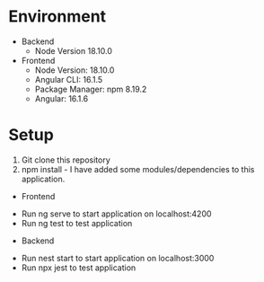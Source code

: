 # Environment

* Backend
  - Node Version 18.10.0
* Frontend
  - Node Version: 18.10.0
  - Angular CLI: 16.1.5
  - Package Manager: npm 8.19.2
  - Angular: 16.1.6

# Setup

1. Git clone this repository
2. npm install - I have added some modules/dependencies to this application.

* Frontend
 - Run ng serve to start application on localhost:4200
 - Run ng test to test application

* Backend
- Run nest start to start application on localhost:3000
- Run npx jest to test application
